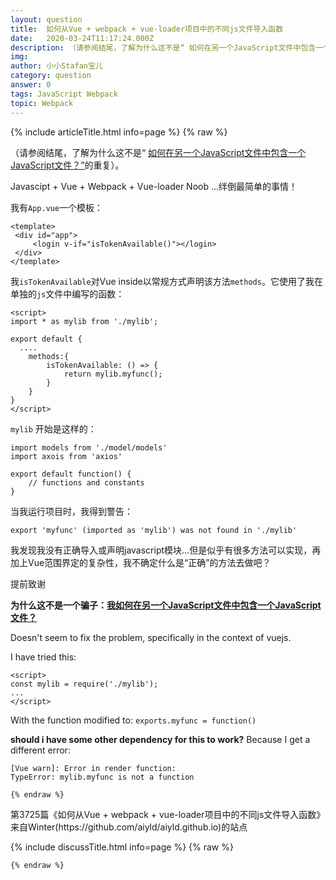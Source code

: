 ```yaml
---
layout: question
title:  如何从Vue + webpack + vue-loader项目中的不同js文件导入函数
date:   2020-03-24T11:17:24.000Z
description: （请参阅结尾，了解为什么这不是“ 如何在另一个JavaScript文件中包含一个JavaScript文件？”的重复）。Javascipt + Vue ...
img: 
author: 小小Stafan宝儿
category: question
answer: 0
tags: JavaScript Webpack
topic: Webpack
---
```

<div class="article-root">
  <div class="article">
    {% include articleTitle.html info=page %}
    {% raw %}
    <div class="article-content"><p><font style="vertical-align: inherit;"><font style="vertical-align: inherit;">（请参阅结尾，了解为什么这不是“ </font></font><a href="https://stackoverflow.com/questions/950087"><font style="vertical-align: inherit;"><font style="vertical-align: inherit;">如何在另一个JavaScript文件中包含一个JavaScript文件？”</font></font></a><font style="vertical-align: inherit;"><font style="vertical-align: inherit;">的重复</font><font style="vertical-align: inherit;">）。</font></font></p>

<p><font style="vertical-align: inherit;"><font style="vertical-align: inherit;">Javascipt + Vue + Webpack + Vue-loader Noob ...绊倒最简单的事情！ </font></font></p>

<p><font style="vertical-align: inherit;"><font style="vertical-align: inherit;">我有</font></font><code>App.vue</code><font style="vertical-align: inherit;"><font style="vertical-align: inherit;">一个模板：</font></font></p>

<pre><code>&lt;template&gt;<font></font>
 &lt;div id="app"&gt;<font></font>
     &lt;login v-if="isTokenAvailable()"&gt;&lt;/login&gt;<font></font>
 &lt;/div&gt;<font></font>
&lt;/template&gt;<font></font>
</code></pre>

<p><font style="vertical-align: inherit;"><font style="vertical-align: inherit;">我</font></font><code>isTokenAvailable</code><font style="vertical-align: inherit;"><font style="vertical-align: inherit;">对Vue inside以常规方式</font><font style="vertical-align: inherit;">声明该</font><font style="vertical-align: inherit;">方法</font></font><code>methods</code><font style="vertical-align: inherit;"><font style="vertical-align: inherit;">。</font><font style="vertical-align: inherit;">它使用了我在单独的</font></font><code>js</code><font style="vertical-align: inherit;"><font style="vertical-align: inherit;">文件中</font><font style="vertical-align: inherit;">编写的函数</font><font style="vertical-align: inherit;">：</font></font></p>

<pre><code>&lt;script&gt;<font></font>
import * as mylib from './mylib';<font></font>
<font></font>
export default {<font></font>
  ....<font></font>
    methods:{<font></font>
        isTokenAvailable: () =&gt; {<font></font>
            return mylib.myfunc();<font></font>
        }<font></font>
    }<font></font>
}<font></font>
&lt;/script&gt;<font></font>
</code></pre>

<p><code>mylib</code><font style="vertical-align: inherit;"><font style="vertical-align: inherit;"> 开始是这样的：</font></font></p>

<pre><code>import models from './model/models'<font></font>
import axois from 'axios'<font></font>
<font></font>
export default function() {<font></font>
    // functions and constants<font></font>
}<font></font>
</code></pre>

<p><font style="vertical-align: inherit;"><font style="vertical-align: inherit;">当我运行项目时，我得到警告：</font></font></p>

<pre><code>export 'myfunc' (imported as 'mylib') was not found in './mylib'
</code></pre>

<p><font style="vertical-align: inherit;"><font style="vertical-align: inherit;">我发现我没有正确导入或声明javascript模块...但是似乎有很多方法可以实现，再加上Vue范围界定的复杂性，我不确定什么是“正确”的方法去做吧？</font></font></p>

<p><font style="vertical-align: inherit;"><font style="vertical-align: inherit;">提前致谢</font></font></p>

<p><strong><font style="vertical-align: inherit;"><font style="vertical-align: inherit;">为什么这不是一个骗子：</font></font><a href="https://stackoverflow.com/questions/950087"><font style="vertical-align: inherit;"><font style="vertical-align: inherit;">我如何在另一个JavaScript文件中包含一个JavaScript文件？</font></font></a></strong></p>

<p>Doesn't seem to fix the problem, specifically in the context of vuejs.</p>

<p>I have tried this:</p>

<pre><code>&lt;script&gt;<font></font>
const mylib = require('./mylib');<font></font>
...<font></font>
&lt;/script&gt;<font></font>
</code></pre>

<p>With the function modified to: <code>exports.myfunc = function()</code></p>

<p><strong>should i have some other dependency for this to work?</strong> Because I get a different error: </p>

<pre><code>[Vue warn]: Error in render function:<font></font>
TypeError: mylib.myfunc is not a function<font></font>
</code></pre></div>
    {% endraw %}
  </div>
  <p class="winter_mark">第3725篇《如何从Vue + webpack + vue-loader项目中的不同js文件导入函数》来自Winter(https://github.com/aiyld/aiyld.github.io)的站点</p>
  <div class="discuss-wrapper">
    {% include discussTitle.html info=page %}
    {% raw %}
    
    {% endraw %}
  </div>
<div>
